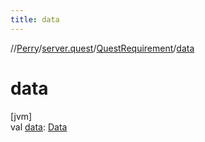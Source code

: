 ```yaml
---
title: data
---
```

//[Perry](../../../index.html)/[server.quest](../index.html)/[QuestRequirement](index.html)/[data](data.html)



# data



[jvm]\
val [data](data.html): [Data](../../provider/-data/index.html)




